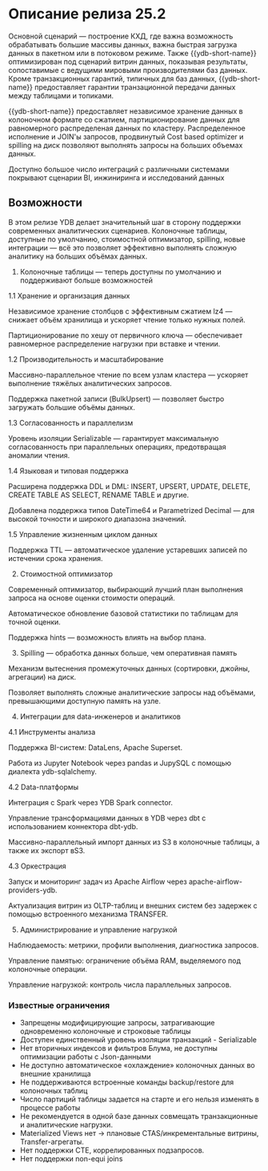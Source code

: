 # Описание релиза 25.2

Основной сценарий — построение КХД, где важна возможность обрабатывать большие массивы данных, важна быстрая загрузка данных в пакетном или в потоковом режиме. Также {{ydb-short-name}} оптимизирован под сценарий витрин данных, показывая результаты, сопоставимые с ведущими мировыми производителями баз данных. Кроме транзакционных гарантий, типичных для баз данных, {{ydb-short-name}} предоставляет гарантии транзационной передачи данных между таблицами и топиками.

{{ydb-short-name}} предоставляет независимое хранение данных в колоночном формате со сжатием, партиционирование данных для равномерного распределеная данных по кластеру. Распределенное исполнение и JOIN'ы запросов, продвинутый Cost based optimizer и spilling на диск позволяют выполнять запросы на больших объемах данных.

Доступно большое число интеграций с различными системами покрывают сценарии BI, инжиниринга и исследований данных

## Возможности

В этом релизе YDB делает значительный шаг в сторону поддержки современных аналитических сценариев.  Колоночные таблицы, доступные по умолчанию, стоимостной оптимизатор, spilling, новые интеграции — всё это позволяет эффективно выполнять сложную аналитику на больших объёмах данных.

1. Колоночные таблицы — теперь доступны по умолчанию и поддерживают больше возможностей

1.1 Хранение и организация данных

Независимое хранение столбцов с эффективным сжатием lz4 — снижает объём хранилища и ускоряет чтение только нужных полей.

Партиционирование по хешу от первичного ключа — обеспечивает равномерное распределение нагрузки при вставке и чтении.

1.2 Производительность и масштабирование

Массивно-параллельное чтение по всем узлам кластера — ускоряет выполнение тяжёлых аналитических запросов.

Поддержка пакетной записи (BulkUpsert) — позволяет быстро загружать большие объёмы данных.

1.3 Согласованность и параллелизм

Уровень изоляции Serializable — гарантирует максимальную согласованность при параллельных операциях, предотвращая аномалии чтения.

1.4 Языковая и типовая поддержка

Расширена поддержка DDL и DML: INSERT, UPSERT, UPDATE, DELETE, CREATE TABLE AS SELECT, RENAME TABLE и другие.

Добавлена поддержка типов DateTime64 и Parametrized Decimal — для высокой точности и широкого диапазона значений.

1.5 Управление жизненным циклом данных

Поддержка TTL — автоматическое удаление устаревших записей по истечении срока хранения.

2. Стоимостной оптимизатор

Современный оптимизатор, выбирающий лучший план выполнения запроса на основе оценки стоимости операций.

Автоматическое обновление базовой статистики по таблицам для точной оценки.

Поддержка hints — возможность влиять на выбор плана.

3. Spilling — обработка данных больше, чем оперативная память

Механизм вытеснения промежуточных данных (сортировки, джойны, агрегации) на диск.

Позволяет выполнять сложные аналитические запросы над объёмами, превышающими доступную память на узле.

4. Интеграции для data-инженеров и аналитиков

4.1 Инструменты анализа

Поддержка BI-систем: DataLens, Apache Superset.

Работа из Jupyter Notebook через pandas и JupySQL с помощью диалекта ydb-sqlalchemy.

4.2 Data-платформы

Интеграция с Spark через YDB Spark connector.

Управление трансформациями данных в YDB через dbt с использованием коннектора dbt-ydb.

Массивно-параллельный импорт данных из S3 в колоночные таблицы, а также их экспорт вS3.

4.3 Оркестрация

Запуск и мониторинг задач из Apache Airflow через apache-airflow-providers-ydb.

Актуализация витрин из OLTP-таблиц и внешних систем без задержек с помощью встроенного механизма TRANSFER.

5. Администрирование и управление нагрузкой

Наблюдаемость: метрики, профили выполнения, диагностика запросов.

Управление памятью: ограничение объёма RAM, выделяемого под колоночные операции.

Управление нагрузкой: контроль числа параллельных запросов.

### Известные ограничения

- Запрещены модифицирующие запросы, затрагивающие одновременно колоночные и строковые таблицы
- Доступен единственный уровень изоляции транзакций - Serializable
- Нет вторичных индексов и фильтров Блума, не доступны оптимизации работы с Json-данными
- Не доступно автоматическое «охлаждение» колоночных данных во внешние хранилища
- Не поддерживаются встроенные команды backup/restore для колоночных таблиц
- Число партиций таблицы задается на старте и его нельзя изменять в процессе работы
- Не рекомендуется в одной базе данных совмещать транзакционные и аналитические нагрузки.
- Materialized Views нет → плановые CTAS/инкрементальные витрины, Transfer-агрегаты.
- Нет поддержки CTE, коррелированных подзапросов.
- Нет поддержки non-equi joins
